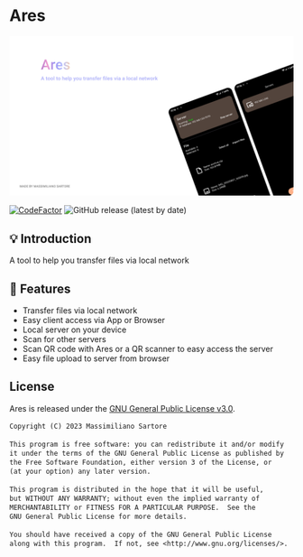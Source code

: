 # Ares

<img src="resources/banner.png">

[![CodeFactor](https://www.codefactor.io/repository/github/msartore/ares/badge)](https://www.codefactor.io/repository/github/msartore/ares) ![GitHub release (latest by date)](https://img.shields.io/github/v/release/msartore/Ares) 

## 💡 Introduction
A tool to help you transfer files via local network 

## 🌟 Features

- Transfer files via local network
- Easy client access via App or Browser
- Local server on your device
- Scan for other servers
- Scan QR code with Ares or a QR scanner to easy access the server
- Easy file upload to server from browser

## License

Ares is released under the [GNU General Public License v3.0](LICENSE.md).

```
Copyright (C) 2023 Massimiliano Sartore

This program is free software: you can redistribute it and/or modify
it under the terms of the GNU General Public License as published by
the Free Software Foundation, either version 3 of the License, or
(at your option) any later version.

This program is distributed in the hope that it will be useful,
but WITHOUT ANY WARRANTY; without even the implied warranty of
MERCHANTABILITY or FITNESS FOR A PARTICULAR PURPOSE.  See the
GNU General Public License for more details.

You should have received a copy of the GNU General Public License
along with this program.  If not, see <http://www.gnu.org/licenses/>.
```
